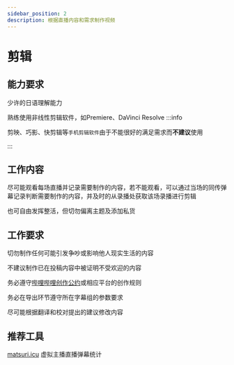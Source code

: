 ```yaml
---
sidebar_position: 2
description: 根据直播内容和需求制作视频
---
```


# 剪辑

## 能力要求
少许的日语理解能力

熟练使用非线性剪辑软件，如Premiere、DaVinci Resolve
:::info

剪映、巧影、快剪辑等`手机剪辑软件`由于不能很好的满足需求而**不建议**使用

:::
## 工作内容
尽可能观看每场直播并记录需要制作的内容，若不能观看，可以通过当场的同传弹幕记录判断需要制作的内容，并及时的从录播处获取该场录播进行剪辑

也可自由发挥整活，但切勿偏离主题及添加私货

## 工作要求
切勿制作任何可能引发争吵或影响他人现实生活的内容

不建议制作已在投稿内容中被证明不受欢迎的内容

务必遵守[哔哩哔哩创作公约](https://member.bilibili.com/platform/treaty)或相应平台的创作规则

务必在导出环节遵守所在字幕组的参数要求

尽可能根据翻译和校对提出的建议修改内容
 ## 推荐工具

 [matsuri.icu](https://matsuri.icu/) 虚拟主播直播弹幕统计